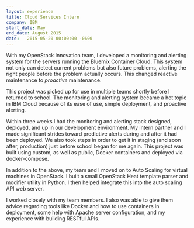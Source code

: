 ```yaml
---
layout: experience
title: Cloud Services Intern
company: IBM
start_date: May
end_date: August 2015
date:   2015-05-20 00:00:00 -0600
---
```

With my OpenStack Innovation team, I developed a monitoring and alerting system for the servers running the Bluemix Container Cloud. This system not only can detect current problems but also future problems, alerting the right people before the problem actually occurs. This changed reactive maintenance to _proactive_ maintenance.


This project was picked up for use in multiple teams shortly before I returned to school. The monitoring and alerting system became a hot topic in IBM Cloud because of its ease of use, simple deployment, and proactive alerting.


Within three weeks I had the monitoring and alerting stack designed, deployed, and up in our development environment. My intern partner and I made significant strides toward predictive alerts during and after it had been deployed. We also took steps in order to get it in staging (and soon after, production) just before school began for me again. This project was built using custom, as well as public, Docker containers and deployed via docker-compose.


In addition to the above, my team and I moved on to Auto Scaling for virtual machines in OpenStack. I built a small OpenStack Heat template parser and modifier utility in Python. I then helped integrate this into the auto scaling API web server.


I worked closely with my team members. I also was able to give them advice regarding tools like Docker and how to use containers in deployment, some help with Apache server configuration, and my experience with building RESTful APIs.
